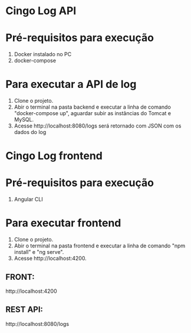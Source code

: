 # Cingo Log API

# Pré-requisitos para execução
1. Docker instalado no PC
2. docker-compose
# Para executar a API de log
1. Clone o projeto.
2. Abir o terminal na pasta backend e executar a linha de comando "docker-compose up",
aguardar subir as instâncias do Tomcat e MySQL.
3. Acesse http://localhost:8080/logs será retornado com JSON com os dados do log

# Cingo Log frontend

# Pré-requisitos para execução
1. Angular CLI
# Para executar frontend
1. Clone o projeto.
2. Abir o terminal na pasta frontend e executar a linha de comando 
"npm install" e "ng serve".
3. Acesse http://localhost:4200. 

## FRONT:
http://localhost:4200
## REST API:
http://localhost:8080/logs
